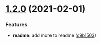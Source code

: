 # [1.2.0](https://github.com/comfroels/semantic-example/compare/v1.1.0...v1.2.0) (2021-02-01)


### Features

* **readme:** add more to readme ([c9b1503](https://github.com/comfroels/semantic-example/commit/c9b1503e78ed03b19bed518a658bd6e31606009e))
